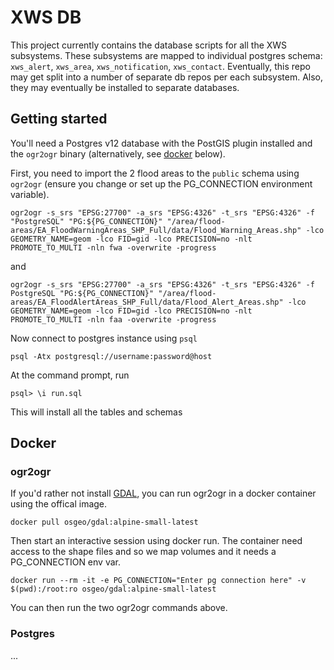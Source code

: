 # XWS DB

This project currently contains the database scripts for all the XWS subsystems.
These subsystems are mapped to individual postgres schema: `xws_alert`, `xws_area`, `xws_notification`, `xws_contact`. Eventually, this repo may get split into a number of separate db repos per each subsystem. Also, they may eventually be installed to separate databases.


## Getting started

You'll need a Postgres v12 database with the PostGIS plugin installed and the `ogr2ogr` binary (alternatively, see [docker](#docker) below).

First, you need to import the 2 flood areas to the `public` schema using `ogr2ogr` (ensure you change or set up the PG_CONNECTION environment variable).

`ogr2ogr -s_srs "EPSG:27700" -a_srs "EPSG:4326" -t_srs "EPSG:4326" -f "PostgreSQL" "PG:${PG_CONNECTION}" "/area/flood-areas/EA_FloodWarningAreas_SHP_Full/data/Flood_Warning_Areas.shp" -lco GEOMETRY_NAME=geom -lco FID=gid -lco PRECISION=no -nlt PROMOTE_TO_MULTI -nln fwa -overwrite -progress`

and

`ogr2ogr -s_srs "EPSG:27700" -a_srs "EPSG:4326" -t_srs "EPSG:4326" -f PostgreSQL "PG:${PG_CONNECTION}" "/area/flood-areas/EA_FloodAlertAreas_SHP_Full/data/Flood_Alert_Areas.shp" -lco GEOMETRY_NAME=geom -lco FID=gid -lco PRECISION=no -nlt PROMOTE_TO_MULTI -nln faa -overwrite -progress`


Now connect to postgres instance using `psql`

`psql -Atx postgresql://username:password@host`

At the command prompt, run

`psql> \i run.sql`

This will install all the tables and schemas

## Docker

### ogr2ogr

If you'd rather not install [GDAL](https://github.com/OSGeo/gdal), you can run ogr2ogr in a docker container using the offical image.

`docker pull osgeo/gdal:alpine-small-latest`

Then start an interactive session using docker run. The container need access to the shape files and so we map volumes and it needs a PG_CONNECTION env var.

`docker run --rm -it -e PG_CONNECTION="Enter pg connection here" -v $(pwd):/root:ro osgeo/gdal:alpine-small-latest`

You can then run the two ogr2ogr commands above.

### Postgres
...